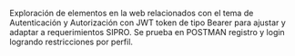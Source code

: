 Exploración de elementos en la web relacionados con el tema de Autenticación y Autorización  con JWT token de tipo Bearer para ajustar y adaptar a requerimientos SIPRO. Se prueba en POSTMAN registro y login logrando restricciones por perfil.
